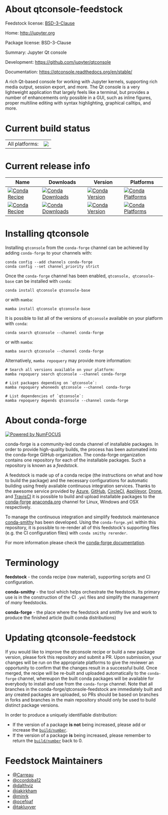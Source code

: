 About qtconsole-feedstock
=========================

Feedstock license: [BSD-3-Clause](https://github.com/conda-forge/qtconsole-feedstock/blob/main/LICENSE.txt)

Home: http://jupyter.org

Package license: BSD-3-Clause

Summary: Jupyter Qt console

Development: https://github.com/jupyter/qtconsole

Documentation: https://qtconsole.readthedocs.org/en/stable/

A rich Qt-based console for working with Jupyter kernels, supporting rich
media output, session export, and more. The Qt console is a very
lightweight application that largely feels like a terminal, but provides
a number of enhancements only possible in a GUI, such as inline figures,
proper multiline editing with syntax highlighting, graphical calltips, and
more.


Current build status
====================


<table><tr><td>All platforms:</td>
    <td>
      <a href="https://dev.azure.com/conda-forge/feedstock-builds/_build/latest?definitionId=5495&branchName=main">
        <img src="https://dev.azure.com/conda-forge/feedstock-builds/_apis/build/status/qtconsole-feedstock?branchName=main">
      </a>
    </td>
  </tr>
</table>

Current release info
====================

| Name | Downloads | Version | Platforms |
| --- | --- | --- | --- |
| [![Conda Recipe](https://img.shields.io/badge/recipe-qtconsole-green.svg)](https://anaconda.org/conda-forge/qtconsole) | [![Conda Downloads](https://img.shields.io/conda/dn/conda-forge/qtconsole.svg)](https://anaconda.org/conda-forge/qtconsole) | [![Conda Version](https://img.shields.io/conda/vn/conda-forge/qtconsole.svg)](https://anaconda.org/conda-forge/qtconsole) | [![Conda Platforms](https://img.shields.io/conda/pn/conda-forge/qtconsole.svg)](https://anaconda.org/conda-forge/qtconsole) |
| [![Conda Recipe](https://img.shields.io/badge/recipe-qtconsole--base-green.svg)](https://anaconda.org/conda-forge/qtconsole-base) | [![Conda Downloads](https://img.shields.io/conda/dn/conda-forge/qtconsole-base.svg)](https://anaconda.org/conda-forge/qtconsole-base) | [![Conda Version](https://img.shields.io/conda/vn/conda-forge/qtconsole-base.svg)](https://anaconda.org/conda-forge/qtconsole-base) | [![Conda Platforms](https://img.shields.io/conda/pn/conda-forge/qtconsole-base.svg)](https://anaconda.org/conda-forge/qtconsole-base) |

Installing qtconsole
====================

Installing `qtconsole` from the `conda-forge` channel can be achieved by adding `conda-forge` to your channels with:

```
conda config --add channels conda-forge
conda config --set channel_priority strict
```

Once the `conda-forge` channel has been enabled, `qtconsole, qtconsole-base` can be installed with `conda`:

```
conda install qtconsole qtconsole-base
```

or with `mamba`:

```
mamba install qtconsole qtconsole-base
```

It is possible to list all of the versions of `qtconsole` available on your platform with `conda`:

```
conda search qtconsole --channel conda-forge
```

or with `mamba`:

```
mamba search qtconsole --channel conda-forge
```

Alternatively, `mamba repoquery` may provide more information:

```
# Search all versions available on your platform:
mamba repoquery search qtconsole --channel conda-forge

# List packages depending on `qtconsole`:
mamba repoquery whoneeds qtconsole --channel conda-forge

# List dependencies of `qtconsole`:
mamba repoquery depends qtconsole --channel conda-forge
```


About conda-forge
=================

[![Powered by
NumFOCUS](https://img.shields.io/badge/powered%20by-NumFOCUS-orange.svg?style=flat&colorA=E1523D&colorB=007D8A)](https://numfocus.org)

conda-forge is a community-led conda channel of installable packages.
In order to provide high-quality builds, the process has been automated into the
conda-forge GitHub organization. The conda-forge organization contains one repository
for each of the installable packages. Such a repository is known as a *feedstock*.

A feedstock is made up of a conda recipe (the instructions on what and how to build
the package) and the necessary configurations for automatic building using freely
available continuous integration services. Thanks to the awesome service provided by
[Azure](https://azure.microsoft.com/en-us/services/devops/), [GitHub](https://github.com/),
[CircleCI](https://circleci.com/), [AppVeyor](https://www.appveyor.com/),
[Drone](https://cloud.drone.io/welcome), and [TravisCI](https://travis-ci.com/)
it is possible to build and upload installable packages to the
[conda-forge](https://anaconda.org/conda-forge) [anaconda.org](https://anaconda.org/)
channel for Linux, Windows and OSX respectively.

To manage the continuous integration and simplify feedstock maintenance
[conda-smithy](https://github.com/conda-forge/conda-smithy) has been developed.
Using the ``conda-forge.yml`` within this repository, it is possible to re-render all of
this feedstock's supporting files (e.g. the CI configuration files) with ``conda smithy rerender``.

For more information please check the [conda-forge documentation](https://conda-forge.org/docs/).

Terminology
===========

**feedstock** - the conda recipe (raw material), supporting scripts and CI configuration.

**conda-smithy** - the tool which helps orchestrate the feedstock.
                   Its primary use is in the construction of the CI ``.yml`` files
                   and simplify the management of *many* feedstocks.

**conda-forge** - the place where the feedstock and smithy live and work to
                  produce the finished article (built conda distributions)


Updating qtconsole-feedstock
============================

If you would like to improve the qtconsole recipe or build a new
package version, please fork this repository and submit a PR. Upon submission,
your changes will be run on the appropriate platforms to give the reviewer an
opportunity to confirm that the changes result in a successful build. Once
merged, the recipe will be re-built and uploaded automatically to the
`conda-forge` channel, whereupon the built conda packages will be available for
everybody to install and use from the `conda-forge` channel.
Note that all branches in the conda-forge/qtconsole-feedstock are
immediately built and any created packages are uploaded, so PRs should be based
on branches in forks and branches in the main repository should only be used to
build distinct package versions.

In order to produce a uniquely identifiable distribution:
 * If the version of a package **is not** being increased, please add or increase
   the [``build/number``](https://docs.conda.io/projects/conda-build/en/latest/resources/define-metadata.html#build-number-and-string).
 * If the version of a package **is** being increased, please remember to return
   the [``build/number``](https://docs.conda.io/projects/conda-build/en/latest/resources/define-metadata.html#build-number-and-string)
   back to 0.

Feedstock Maintainers
=====================

* [@Carreau](https://github.com/Carreau/)
* [@ccordoba12](https://github.com/ccordoba12/)
* [@dalthviz](https://github.com/dalthviz/)
* [@jakirkham](https://github.com/jakirkham/)
* [@minrk](https://github.com/minrk/)
* [@ocefpaf](https://github.com/ocefpaf/)
* [@takluyver](https://github.com/takluyver/)

